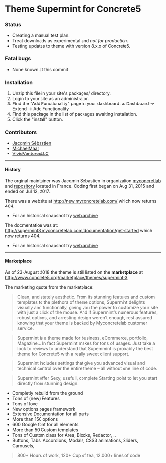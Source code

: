 # Theme Supermint for Concrete5

### Status
* Creating a manual test plan.
* Treat downloads as experimental and *not for production*.
* Testing updates to theme with version 8.x.x of Concrete5.

### Fatal bugs
* None known at this commit

### Installation
1. Unzip this file in your site's packages/ directory.
2. Login to your site as an administrator.
3. Find the "Add Functionality" page in your dashboard.
   a. Dashboard -> Extend -> Add Functionality 
4. Find this package in the list of packages awaiting installation.
5. Click the "install" button.


### Contributors
*  [Jacqmin Sébastien](https://github.com/myconcretelab)
*  [MichaelMaar](https://github.com/MichaelMaar/theme_supermint)
*  [VividVenturesLLC](https://github.com/VividVenturesLLC/theme_supermint)

-----

#### History

The orginal maintainer was Jacqmin Sébastien in organization [myconcretlab](https://github.com/myconcretelab) and [repository](https://github.com/myconcretelab/theme_supermint) located in France. Coding first began on Aug 31, 2015 and ended on Jul 12, 2017.

There was a website at
http://new.myconcretelab.com/
which now returns 404.

- For an historical snapshot try [web.archive](https://web.archive.org/web/20180324152300/http://new.myconcretelab.com/)

The docmentation was at:
http://supermint3.myconcretelab.com/documentation/get-started
which now returns 404.

- For an historical snapshot try [web.archive](https://web.archive.org/web/20170113174552/http://supermint3.myconcretelab.com:80/documentation/get-started)

-----
#### Marketplace
As of 23-August 2018 the theme is  still listed on the __marketplace__ at
http://www.concrete5.org/marketplace/themes/supermint-3

The marketing quote from the marketplace:

> Clean, and stately aesthetic. From its stunning features and custom templates to the plethora of theme options, Supermint delights visually and functionally, giving you the power to customize your site with just a click of the mouse. And if Supermint’s numerous features, robust options, and arresting design weren’t enough, rest assured knowing that your theme is backed by Myconcretelab customer service.

> Supermint is a theme made for business, eCommerce, portfolio, Magazine... In fact Supermint makes for tons of usages. Just take a look to reviews to understand that Supemmint is probably the best theme for Concrete5 with a really sweet client support.

> Supermint includes settings that give you advanced visual and technical control over the entire theme – all without one line of code.

> Supermint offer Sexy, usefull, complete Starting point to let you start directly from stunning design.

* Completly rebuild from the ground
* Tons of (new) Features
* Tons of love
* New options pages framework
* Extensive Documentation for all parts
* More than 150 options
* 600 Google font for all elements
* More than 50 Custom templates
* Tons of Custom class for Area, Blocks, Redactor, ..
* Buttons, Tabs, Accordions, Modals, CSS3 animations, Sliders, Carousels, 

> 800+ Hours of work, 120+ Cup of tea, 12.000+ lines of code
